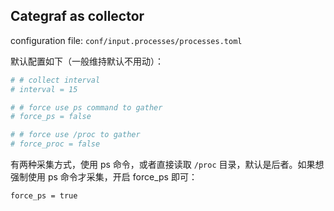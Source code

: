 ## Categraf as collector

configuration file: `conf/input.processes/processes.toml`

默认配置如下（一般维持默认不用动）：

```toml
# # collect interval
# interval = 15

# # force use ps command to gather
# force_ps = false

# # force use /proc to gather
# force_proc = false
```

有两种采集方式，使用 ps 命令，或者直接读取 `/proc` 目录，默认是后者。如果想强制使用 ps 命令才采集，开启 force_ps 即可：

```
force_ps = true
```

